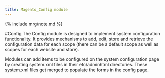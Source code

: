 ```yaml
---
title: Magento_Config module
---
```


{% include mrg/note.md %}

#Config
The Config module is designed to implement system configuration functionality.
It provides mechanisms to add, edit, store and retrieve the configuration data
for each scope (there can be a default scope as well as scopes for each website and store).

Modules can add items to be configured on the system configuration page by creating
system.xml files in their etc/adminhtml directories. These system.xml files get merged
to populate the forms in the config page.
